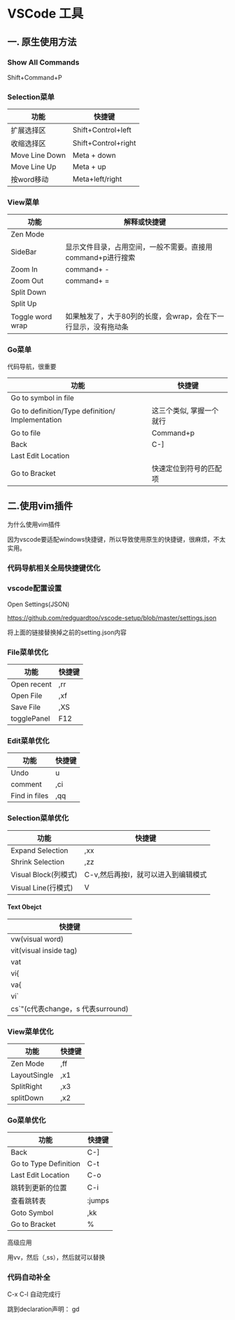 # VSCode 工具

## 一. 原生使用方法

### Show All Commands 

Shift+Command+P

### Selection菜单

| 功能           | 快捷键              |
| -------------- | ------------------- |
| 扩展选择区     | Shift+Control+left  |
| 收缩选择区     | Shift+Control+right |
| Move Line Down | Meta + down         |
| Move Line Up   | Meta + up           |
| 按word移动     | Meta+left/right     |

### View菜单

| 功能             | 解释或快捷键                                                 |
| ---------------- | ------------------------------------------------------------ |
| Zen Mode         |                                                              |
| SideBar          | 显示文件目录，占用空间，一般不需要。直接用command+p进行搜索  |
| Zoom In          | command+ -                                                   |
| Zoom Out         | command+ =                                                   |
| Split Down       |                                                              |
| Split Up         |                                                              |
| Toggle word wrap | 如果触发了，大于80列的长度，会wrap，会在下一行显示，没有拖动条 |

### Go菜单

代码导航，很重要

| 功能                                             | 快捷键                   |
| ------------------------------------------------ | ------------------------ |
| Go to symbol in file                             |                          |
| Go to definition/Type definition/ Implementation | 这三个类似, 掌握一个就行 |
| Go to file                                       | Command+p                |
| Back                                             | C-]                      |
| Last Edit Location                               |                          |
| Go to Bracket                                    | 快速定位到符号的匹配项   |



## 二.使用vim插件

为什么使用vim插件

因为vscode要适配windows快捷键，所以导致使用原生的快捷键，很麻烦，不太实用。

### 代码导航相关全局快捷键优化

### vscode配置设置

Open Settings(JSON)

https://github.com/redguardtoo/vscode-setup/blob/master/settings.json

将上面的链接替换掉之前的setting.json内容

### File菜单优化

| 功能        | 快捷键 |
| ----------- | ------ |
| Open recent | ,rr    |
| Open File   | ,xf    |
| Save File   | ,XS    |
| togglePanel | F12    |

### Edit菜单优化

| 功能          | 快捷键 |
| ------------- | ------ |
| Undo          | u      |
| comment       | ,ci    |
| Find in files | ,qq    |

### Selection菜单优化

| 功能                 | 快捷键                              |
| -------------------- | ----------------------------------- |
| Expand Selection     | ,xx                                 |
| Shrink Selection     | ,zz                                 |
| Visual Block(列模式) | C-v,然后再按I，就可以进入到编辑模式 |
| Visual Line(行模式)  | V                                   |



#### Text Obejct

| 快捷键                            |
| --------------------------------- |
| vw(visual word)                   |
| vit(visual inside tag)            |
| vat                               |
| vi{                               |
| va{                               |
| vi`                               |
| cs`"(c代表change，s 代表surround) |

### View菜单优化

| 功能         | 快捷键 |
| ------------ | ------ |
| Zen Mode     | ,ff    |
| LayoutSingle | ,x1    |
| SplitRight   | ,x3    |
| splitDown    | ,x2    |

### Go菜单优化

| 功能                  | 快捷键 |
| --------------------- | ------ |
| Back                  | C-]    |
| Go to Type Definition | C-t    |
| Last Edit Location    | C-o    |
| 跳转到更新的位置      | C-i    |
| 查看跳转表            | :jumps |
| Goto Symbol           | ,kk    |
| Go to Bracket         | %      |

高级应用

用vv，然后（,ss），然后就可以替换

### 代码自动补全

C-x C-l 自动完成行

跳到declaration声明： gd

